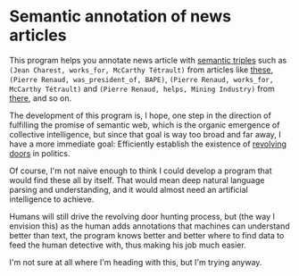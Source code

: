 # Semantic annotation of news articles

This program helps you annotate news article with [semantic triples][triples] such as
`(Jean Charest, works_for, McCarthy Tétrault)` from articles like [these][jchired],
`(Pierre Renaud, was_president_of, BAPE)`, `(Pierre Renaud, works_for, McCarthy Tétrault)` and
`(Pierre Renaud, helps, Mining Industry)` from [there][prbape], and so on.

The development of this program is, I hope, one step in the direction of fulfilling the promise of
semantic web, which is the organic emergence of collective intelligence, but since that goal is way
too broad and far away, I have a more immediate goal: Efficiently establish the existence of 
[revolving doors][revolving] in politics.

Of course, I'm not naive enough to think I could develop a program that would find these all by
itself. That would mean deep natural language parsing and understanding, and it would almost need
an artificial intelligence to achieve.

Humans will still drive the revolving door hunting process, but (the way I envision this) as the
human adds annotations that machines can understand better than text, the program knows better and
better where to find data to feed the human detective with, thus making his job much easier.

I'm not sure at all where I'm heading with this, but I'm trying anyway.

[triples]: http://en.wikipedia.org/wiki/Triplestore
[jchired]: http://www.ledevoir.com/politique/quebec/368041/jean-charest-se-joint-a-un-cabinet-d-avocats
[prbape]: http://www.ledevoir.com/politique/quebec/378975/l-ancien-president-du-bape-conseille-une-miniere
[revolving]: http://en.wikipedia.org/wiki/Revolving_door_%28politics%29
